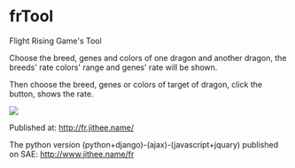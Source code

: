 # frTool
Flight Rising Game's Tool

Choose the breed, genes and colors of one dragon and another dragon, the breeds' rate colors' range and genes' rate will be shown.

Then choose the breed, genes or colors of target of dragon, click the button, shows the rate.

![](https://raw.githubusercontent.com/JiYouMCC/frTool/master/img/Rate.PNG)

Published at: http://fr.jithee.name/

The python version (python+django)-(ajax)-(javascript+jquary) published on SAE: http://www.jithee.name/fr
